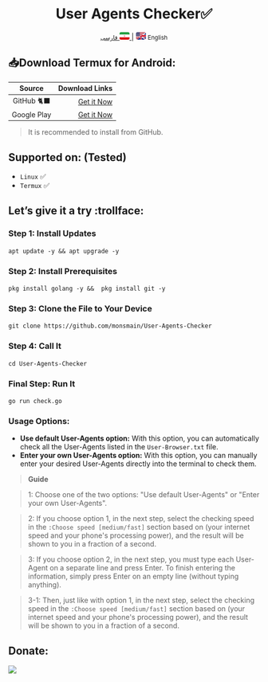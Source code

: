 <div align="center"> <h1>User Agents Checker✅️</h1>
</div>
<div align="center">
    <p>
        <a href="README-FA.md">
            <small>فارسی</small>
            <img src='https://github.com/monsmain/ighack/blob/main/images/Flag-iran.png' alt='persian' style='width: 20px;height: 15px;border-radius: 3px;' />
        </a>
        | 
       <img src='https://github.com/monsmain/ighack/blob/main/images/flag-en.png' alt='English' style='width: 20px;height: 15px;border-radius: 3px;' />
        <small>English</small>
    </p>
</div>

## 📥Download Termux for Android:
| Source | Download Links
|:--------:| -------------:|
| GitHub 🐈‍⬛|[Get it Now](https://github.com/termux/termux-app/releases)|
| Google Play|[Get it Now](https://play.google.com/store/apps/details?id=com.termux)|                 
> It is recommended to install from GitHub.

## Supported on: (Tested)
- `Linux` ✅
- `Termux` ✅
## Let’s give it a try :trollface:
### Step 1: Install Updates
```
apt update -y && apt upgrade -y
```
### Step 2: Install Prerequisites
```
pkg install golang -y &&  pkg install git -y
```
### Step 3: Clone the File to Your Device
```
git clone https://github.com/monsmain/User-Agents-Checker
```
### Step 4: Call It
```
cd User-Agents-Checker
```
### Final Step: Run It
```
go run check.go
```
### Usage Options:
- **Use default User-Agents option:** With this option, you can automatically check all the User-Agents listed in the `User-Browser.txt` file.
- **Enter your own User-Agents option:** With this option, you can manually enter your desired User-Agents directly into the terminal to check them.

> **Guide**

> 1: Choose one of the two options: "Use default User-Agents" or "Enter your own User-Agents".

> 2: If you choose option 1, in the next step, select the checking speed in the `:Choose speed [medium/fast]` section based on (your internet speed and your phone's processing power), and the result will be shown to you in a fraction of a second.

> 3: If you choose option 2, in the next step, you must type each User-Agent on a separate line and press Enter. To finish entering the information, simply press Enter on an empty line (without typing anything).

> 3-1: Then, just like with option 1, in the next step, select the checking speed in the `:Choose speed [medium/fast]` section based on (your internet speed and your phone's processing power), and the result will be shown to you in a fraction of a second.

## Donate:
<a href="https://monsmain.github.io/index.html#timeline03-1l"><img src="https://img.shields.io/badge/Donate-E5322D?style=for-the-badge&logo=ilovepdf&logoColor=white" /></a>











